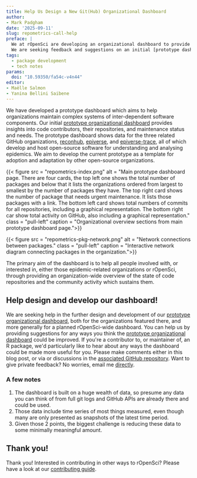 ```yaml
---
title: Help Us Design a New Git(Hub) Organizational Dashboard
author: 
- Mark Padgham
date: '2025-09-11'
slug: repometrics-call-help
preface: |
  We at rOpenSci are developing an organizational dashboard to provide an overview of all rOpenSci code contributors and their repositories.
  We are seeking feedback and suggestions on an initial [prototype dashboard](https://ropensci-review-tools.github.io/repometrics-demo/).
tags:
  - package development
  - tech notes
params:
  doi: "10.59350/fa54c-v4n44"
editor: 
- Maëlle Salmon
- Yanina Bellini Saibene
---
```


We have developed a prototype dashboard which aims to help organizations maintain complex systems of inter-dependent software components.
Our initial [prototype organizational dashboard](https://ropensci-review-tools.github.io/repometrics-demo/) provides insights into code contributors, their repositories, and maintenance status and needs.
The prototype dashboard shows data for the three related GitHub organizations, [reconhub](https://github.com/reconhub), [epiverse](https://github.com/epiverse), and [epiverse-trace](https://github.com/epiverse-trace), all of which develop and host open-source software for understanding and analysing epidemics.
We aim to develop the current prototype as a template for adoption and adaptation by other open-source organizations.

{{< figure src = "repometrics-index.png" alt = "Main prototype dashboard page. There are four cards, the top left one shows the total number of packages and below that it lists the organizations ordered from largest to smallest by the number of packages they have. The top right card shows the number of package that needs urgent maintenance. It lists those packages with a link. The bottom left card shows total numbers of commits for all repositories, including a graphical representation. The bottom right car show total activity on GitHub, also including a graphical representation." class = "pull-left" caption = "Organizational overview sections from main prototype dashboard page.">}}

{{< figure src = "repometrics-pkg-network.png" alt = "Network connections between packages." class = "pull-left" caption = "Interactive network diagram connecting packages in the organization.">}}

The primary aim of the dashboard is to help all people involved with, or interested in, either those epidemic-related organizations or rOpenSci, through providing an organization-wide overview of the state of code repositories and the community activity which sustains them.

## Help design and develop our dashboard!

We are seeking help in the further design and development of our [prototype organizational dashboard](https://ropensci-review-tools.github.io/repometrics-demo/), both for the organizations featured there, and more generally for a planned rOpenSci-wide dashboard.
You can help us by providing suggestions for any ways you think the [prototype organizational dashboard](https://ropensci-review-tools.github.io/repometrics-demo/) could be improved.
If you're a contributor to, or maintainer of, an R package, we'd particularly like to hear about any ways the dashboard could be made more useful for you.
Please make comments either in this blog post, or via or discussions in the [associated GitHub repository](https://github.com/ropensci-review-tools/orgmetrics/discussions).
Want to give private feedback?
No worries, email me [directly](mailto:mark@ropensci.org).

### A few notes

1. The dashboard is built on a huge wealth of data, so presume any data you can think of from full git logs and GitHub APIs are already there and could be used.
2. Those data include time series of most things measured, even though many are only presented as snapshots of the latest time period.
3. Given those 2 points, the biggest challenge is reducing these data to some minimally meaningful amount.

## Thank you!

Thank you! 
Interested in contributing in other ways to rOpenSci? 
Please have a look at our [contributing guide](https://contributing.ropensci.org). 
